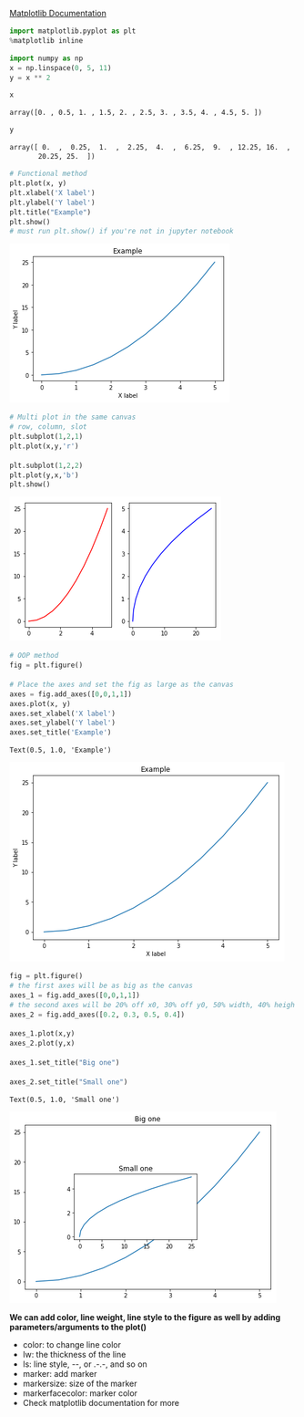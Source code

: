 
[Matplotlib Documentation](https://matplotlib.org/)


```python
import matplotlib.pyplot as plt
%matplotlib inline
```


```python
import numpy as np
x = np.linspace(0, 5, 11)
y = x ** 2
```


```python
x
```




    array([0. , 0.5, 1. , 1.5, 2. , 2.5, 3. , 3.5, 4. , 4.5, 5. ])




```python
y
```




    array([ 0.  ,  0.25,  1.  ,  2.25,  4.  ,  6.25,  9.  , 12.25, 16.  ,
           20.25, 25.  ])




```python
# Functional method
plt.plot(x, y)
plt.xlabel('X label')
plt.ylabel('Y label')
plt.title("Example")
plt.show()
# must run plt.show() if you're not in jupyter notebook
```


![png](output_5_0.png)



```python
# Multi plot in the same canvas
# row, column, slot
plt.subplot(1,2,1)
plt.plot(x,y,'r')

plt.subplot(1,2,2)
plt.plot(y,x,'b')
plt.show()
```


![png](output_6_0.png)



```python
# OOP method
fig = plt.figure()

# Place the axes and set the fig as large as the canvas
axes = fig.add_axes([0,0,1,1])
axes.plot(x, y)
axes.set_xlabel('X label')
axes.set_ylabel('Y label')
axes.set_title('Example')
```




    Text(0.5, 1.0, 'Example')




![png](output_7_1.png)



```python
fig = plt.figure()
# the first axes will be as big as the canvas
axes_1 = fig.add_axes([0,0,1,1])
# the second axes will be 20% off x0, 30% off y0, 50% width, 40% heigh 
axes_2 = fig.add_axes([0.2, 0.3, 0.5, 0.4])

axes_1.plot(x,y)
axes_2.plot(y,x)

axes_1.set_title("Big one")

axes_2.set_title("Small one")
```




    Text(0.5, 1.0, 'Small one')




![png](output_8_1.png)


**We can add color, line weight, line style to the figure as well by adding parameters/arguments to the plot()**
- color: to change line color
- lw: the thickness of the line
- ls: line style, --, or .-.-, and so on
- marker: add marker
- markersize: size of the marker
- markerfacecolor: marker color
- Check matplotlib documentation for more 


```python

```

